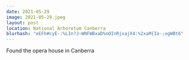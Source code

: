 ```yaml
---
date: 2021-05-29
image: 2021-05-29.jpeg
layout: post
location: National Arboretum Canberra
blurhash: "eEFh#cyE-:%LIn?J~WNFWBxaD%nOInRjxajX4:%2xaM{Io-;ogWBt6"
---
```


Found the opera house in Canberra
